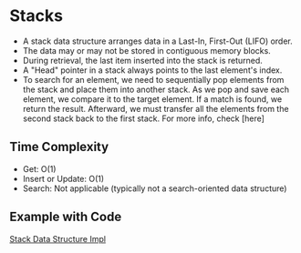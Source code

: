 # Stacks

- A stack data structure arranges data in a Last-In, First-Out (LIFO) order.
- The data may or may not be stored in contiguous memory blocks.
- During retrieval, the last item inserted into the stack is returned.
- A "Head" pointer in a stack always points to the last element's index.
- To search for an element, we need to sequentially pop elements from the stack and place them into another stack. As we pop and save each element, we compare it to the target element. If a match is found, we return the result. Afterward, we must transfer all the elements from the second stack back to the first stack. For more info, check [here]

## **Time Complexity**

- Get: O(1)
- Insert or Update: O(1)
- Search: Not applicable (typically not a search-oriented data structure)

## **Example with Code**

[Stack Data Structure Impl](src/datastructures/basic/StackDS.java)